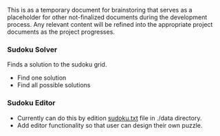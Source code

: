 This is as a temporary document for brainstoring that serves as a placeholder for other not-finalized documents during the development process. Any relevant content will
be refined into the appropriate project documents as the project progresses.

### Sudoku Solver

Finds a solution to the sudoku grid.
- Find one solution
- Find all possible solutions

### Sudoku Editor

- Currently can do this by edition [sudoku.txt](https://github.com/Ozath/ot-harjoitustyo/blob/master/data/sudoku.txt) file in ./data directory.
- Add editor functionality so that user can design their own puzzle.
